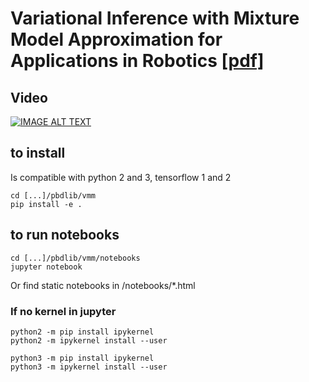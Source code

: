 # Variational Inference with Mixture Model Approximation for Applications in Robotics [\[pdf\]](http://calinon.ch/papers/Pignat-ICRA2020.pdf)

## Video

[![IMAGE ALT TEXT](http://img.youtube.com/vi/Cn1T9Y7AwiQ/0.jpg)](https://www.youtube.com/watch?v=Cn1T9Y7AwiQ "Presentation Video")

## to install
Is compatible with python 2 and 3, tensorflow 1 and 2
   
	cd [...]/pbdlib/vmm
	pip install -e .

## to run notebooks

	cd [...]/pbdlib/vmm/notebooks
	jupyter notebook	
	
Or find static notebooks in /notebooks/*.html

### If no kernel in jupyter 

    python2 -m pip install ipykernel
    python2 -m ipykernel install --user
    
    python3 -m pip install ipykernel
    python3 -m ipykernel install --user
